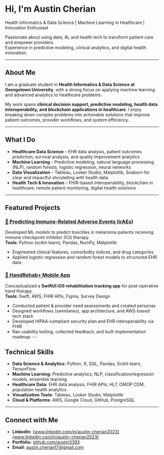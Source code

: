 # Hi, I'm Austin Cherian
Health Informatics & Data Science | Machine Learning in Healthcare | Innovation Enthusiast

Passionate about using data, AI, and health tech to transform patient care and empower providers.  
Experience in predictive modeling, clinical analytics, and digital health innovation.

---

## About Me
I am a graduate student in **Health Informatics & Data Science at Georgetown University**, with a strong focus on applying machine learning and advanced analytics to healthcare problems.  

My work spans **clinical decision support, predictive modeling, health data interoperability, and blockchain applications in healthcare**. I enjoy breaking down complex problems into actionable solutions that improve patient outcomes, provider workflows, and system efficiency.  

---

## What I Do
- **Healthcare Data Science** – EHR data analysis, patient outcomes prediction, survival analysis, and quality improvement analytics  
- **Machine Learning** – Predictive modeling, natural language processing (NLP), random forests, logistic regression, neural networks  
- **Data Visualization** – Tableau, Looker Studio, Matplotlib, Seaborn for clear and impactful storytelling with health data  
- **Health Tech & Innovation** – FHIR-based interoperability, blockchain in healthcare, remote patient monitoring, digital health solutions  

---

## Featured Projects
### [🧬 Predicting Immune-Related Adverse Events (irAEs)](https://github.com/austin3393/Predicting-Immune-Related-Adverse-Events-irAEs-)
Developed ML models to predict toxicities in melanoma patients receiving immune checkpoint inhibitor (ICI) therapy.  
**Tools:** Python (scikit-learn), Pandas, NumPy, Matplotlib  
- Engineered clinical features, comorbidity indices, and drug categories  
- Applied logistic regression and random forest models to structured EHR data  

### [🏥 HandRehab+ Mobile App](https://github.com/austin3393/HandRehab-Mobile-App)
Conceptualized a **SwiftUI iOS rehabilitation tracking app** for post-operative hand therapy.  
**Tools:** Swift, AWS, FHIR APIs, Figma, Survey Design  

- Conducted patient & provider need assessments and created personas  
- Designed workflows (swimlanes), app architecture, and AWS-based tech stack  
- Developed HIPAA-compliant security plan and EHR interoperability via FHIR  
- Ran usability testing, collected feedback, and built implementation roadmap ---

## Technical Skills
- **Data Science & Analytics:** Python, R, SQL, Pandas, Scikit-learn, TensorFlow  
- **Machine Learning:** Predictive analytics, NLP, classification/regression models, ensemble learning  
- **Healthcare Data:** EHR data analysis, FHIR APIs, HL7, OMOP CDM, population health analytics  
- **Visualization Tools:** Tableau, Looker Studio, Matplotlib  
- **Cloud & Platforms:** AWS, Google Cloud, GitHub, PostgreSQL  

---

## Connect with Me
- **LinkedIn:** [www.linkedin.com/in/austin-cherian2023](www.linkedin.com/in/austin-cherian2023)  
- **Portfolio:** [github.com/austin3393](https://github.com/austin3393)  
- **Email:** austin.cherian17@gmail.com  
